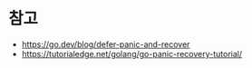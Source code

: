 
# 참고
- https://go.dev/blog/defer-panic-and-recover
- https://tutorialedge.net/golang/go-panic-recovery-tutorial/
